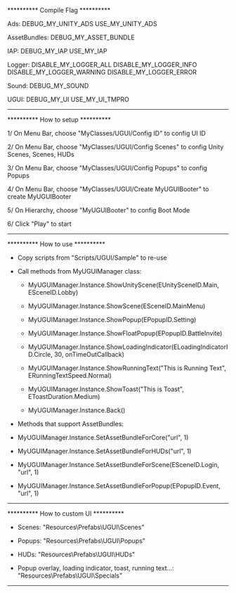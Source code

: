 ********** Compile Flag **********

Ads: DEBUG_MY_UNITY_ADS		USE_MY_UNITY_ADS

AssetBundles: DEBUG_MY_ASSET_BUNDLE

IAP: DEBUG_MY_IAP	USE_MY_IAP

Logger: DISABLE_MY_LOGGER_ALL   DISABLE_MY_LOGGER_INFO    DISABLE_MY_LOGGER_WARNING   DISABLE_MY_LOGGER_ERROR

Sound: DEBUG_MY_SOUND

UGUI: DEBUG_MY_UI	USE_MY_UI_TMPRO

**********************************





********** How to setup **********

1/ On Menu Bar, choose "MyClasses/UGUI/Config ID" to config UI ID

2/ On Menu Bar, choose "MyClasses/UGUI/Config Scenes" to config Unity Scenes, Scenes, HUDs

3/ On Menu Bar, choose "MyClasses/UGUI/Config Popups" to config Popups

4/ On Menu Bar, choose "MyClasses/UGUI/Create MyUGUIBooter" to create MyUGUIBooter

5/ On Hierarchy, choose "MyUGUIBooter" to config Boot Mode

6/ Click "Play" to start

***********************************





********** How to use **********

+ Copy scripts from "Scripts/UGUI/Sample" to re-use

+ Call methods from MyUGUIManager class:

  - MyUGUIManager.Instance.ShowUnityScene(EUnitySceneID.Main, ESceneID.Lobby)

  - MyUGUIManager.Instance.ShowScene(ESceneID.MainMenu)

  - MyUGUIManager.Instance.ShowPopup(EPopupID.Setting)

  - MyUGUIManager.Instance.ShowFloatPopup(EPopupID.BattleInvite)

  - MyUGUIManager.Instance.ShowLoadingIndicator(ELoadingIndicatorID.Circle, 30, onTimeOutCallback)

  - MyUGUIManager.Instance.ShowRunningText("This is Running Text", ERunningTextSpeed.Normal)

  - MyUGUIManager.Instance.ShowToast("This is Toast", EToastDuration.Medium)

  - MyUGUIManager.Instance.Back()

 + Methods that support AssetBundles:

  - MyUGUIManager.Instance.SetAssetBundleForCore("url", 1)

  - MyUGUIManager.Instance.SetAssetBundleForHUDs("url", 1)

  - MyUGUIManager.Instance.SetAssetBundleForScene(ESceneID.Login, "url", 1)

  - MyUGUIManager.Instance.SetAssetBundleForPopup(EPopupID.Event, "url", 1)

********************************





********** How to custom UI **********

+ Scenes: "Resources\Prefabs\UGUI\Scenes\"

+ Popups: "Resources\Prefabs\UGUI\Popups\"

+ HUDs: "Resources\Prefabs\UGUI\HUDs\"

+ Popup overlay, loading indicator, toast, running text...: "Resources\Prefabs\UGUI\Specials\"

**************************************